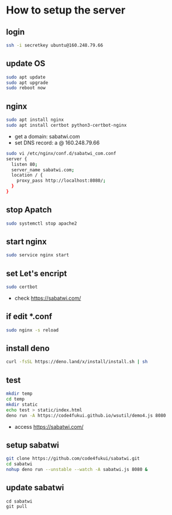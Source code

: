 # How to setup the server

## login

```sh
ssh -i secretkey ubuntu@160.248.79.66
```

## update OS

```sh
sudo apt update
sudo apt upgrade
sudo reboot now
```
## nginx

```sh
sudo apt install nginx
sudo apt install certbot python3-certbot-nginx
```

- get a domain: sabatwi.com
- set DNS record: a @ 160.248.79.66

```sh
sudo vi /etc/nginx/conf.d/sabatwi_com.conf
server {
  listen 80;
  server_name sabatwi.com;
  location / {
    proxy_pass http://localhost:8080/;
  }
}
```

## stop Apatch

```sh
sudo systemctl stop apache2
```

## start nginx

```sh
sudo service nginx start
```

## set Let's encript

```sh
sudo certbot
```

- check https://sabatwi.com/

## if edit *.conf

```sh
sudo nginx -s reload
```

## install deno

```sh
curl -fsSL https://deno.land/x/install/install.sh | sh
```

## test

```sh
mkdir temp
cd temp
mkdir static
echo test > static/index.html
deno run -A https://code4fukui.github.io/wsutil/demo4.js 8080
```
- access https://sabatwi.com/

## setup sabatwi

```sh
git clone https://github.com/code4fukui/sabatwi.git
cd sabatwi
nohup deno run --unstable --watch -A sabatwi.js 8080 &
```

## update sabatwi

```
cd sabatwi
git pull
```
